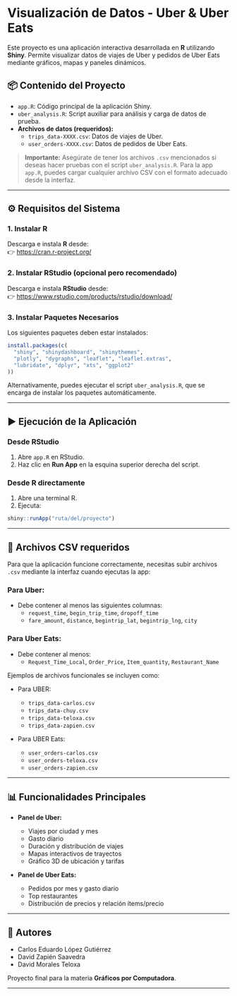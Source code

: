 # Visualización de Datos - Uber & Uber Eats

Este proyecto es una aplicación interactiva desarrollada en **R** utilizando **Shiny**. Permite visualizar datos de viajes de Uber y pedidos de Uber Eats mediante gráficos, mapas y paneles dinámicos.

## 📦 Contenido del Proyecto

- `app.R`: Código principal de la aplicación Shiny.
- `uber_analysis.R`: Script auxiliar para análisis y carga de datos de prueba.
- **Archivos de datos (requeridos):**
  - `trips_data-XXXX.csv`: Datos de viajes de Uber.
  - `user_orders-XXXX.csv`: Datos de pedidos de Uber Eats.

> **Importante:** Asegúrate de tener los archivos `.csv` mencionados si deseas hacer pruebas con el script `uber_analysis.R`. Para la app `app.R`, puedes cargar cualquier archivo CSV con el formato adecuado desde la interfaz.

---

## ⚙️ Requisitos del Sistema

### 1. Instalar R

Descarga e instala **R** desde:  
👉 https://cran.r-project.org/

### 2. Instalar RStudio (opcional pero recomendado)

Descarga e instala **RStudio** desde:  
👉 https://www.rstudio.com/products/rstudio/download/

### 3. Instalar Paquetes Necesarios

Los siguientes paquetes deben estar instalados:

```r
install.packages(c(
  "shiny", "shinydashboard", "shinythemes",
  "plotly", "dygraphs", "leaflet", "leaflet.extras",
  "lubridate", "dplyr", "xts", "ggplot2"
))
```

Alternativamente, puedes ejecutar el script `uber_analysis.R`, que se encarga de instalar los paquetes automáticamente.

---

## ▶️ Ejecución de la Aplicación

### Desde RStudio

1. Abre `app.R` en RStudio.
2. Haz clic en **Run App** en la esquina superior derecha del script.

### Desde R directamente

1. Abre una terminal R.
2. Ejecuta:

```r
shiny::runApp("ruta/del/proyecto")
```

---

## 📁 Archivos CSV requeridos

Para que la aplicación funcione correctamente, necesitas subir archivos `.csv` mediante la interfaz cuando ejecutas la app:

### Para Uber:
- Debe contener al menos las siguientes columnas:
  - `request_time`, `begin_trip_time`, `dropoff_time`
  - `fare_amount`, `distance`, `begintrip_lat`, `begintrip_lng`, `city`

### Para Uber Eats:
- Debe contener al menos:
  - `Request_Time_Local`, `Order_Price`, `Item_quantity`, `Restaurant_Name`

Ejemplos de archivos funcionales se incluyen como:
- Para UBER:
  - `trips_data-carlos.csv`
  - `trips_data-chuy.csv`
  - `trips_data-teloxa.csv`
  - `trips_data-zapien.csv`

- Para UBER Eats:
  - `user_orders-carlos.csv`
  - `user_orders-teloxa.csv`
  - `user_orders-zapien.csv`

---

## 📊 Funcionalidades Principales

- **Panel de Uber:**
  - Viajes por ciudad y mes
  - Gasto diario
  - Duración y distribución de viajes
  - Mapas interactivos de trayectos
  - Gráfico 3D de ubicación y tarifas

- **Panel de Uber Eats:**
  - Pedidos por mes y gasto diario
  - Top restaurantes
  - Distribución de precios y relación ítems/precio

---

## 👥 Autores

- Carlos Eduardo López Gutiérrez
- David Zapién Saavedra
- David Morales Teloxa

Proyecto final para la materia **Gráficos por Computadora**.

---
